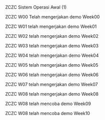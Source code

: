 ZCZC Sistem Operasi Awal (1)

ZCZC W00 Telah mengerjakan demo Week00

ZCZC W01 telah mengerjakan demo Week01

ZCZC W02 telah mengerjakan demo Week02

ZCZC W03 telah mengerjakan demo Week03

ZCZC W04 telah mengerjakan demo Week04

ZCZC W05 telah mengerjakan demo Week05

ZCZC W06 telah mengerjakan demo Week06

ZCZC W07 telah mengerjakan demo Week07

ZCZC W08 telah mengerjakan demo Week08

ZCZC W08 telah mencoba demo Week09

ZCZC W08 telah mencoba demo Week10
